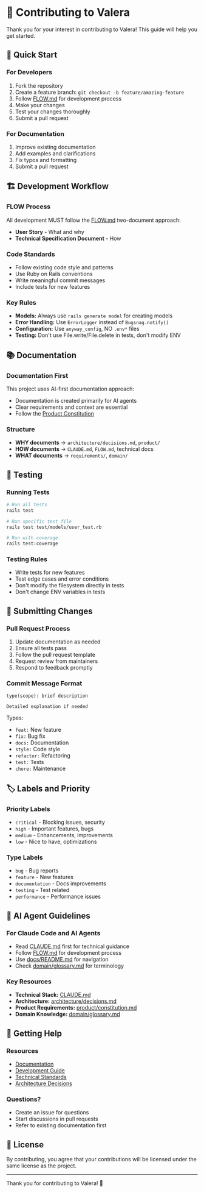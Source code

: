 # 🤝 Contributing to Valera

Thank you for your interest in contributing to Valera! This guide will help you get started.

## 🚀 Quick Start

### For Developers
1. Fork the repository
2. Create a feature branch: `git checkout -b feature/amazing-feature`
3. Follow [FLOW.md](docs/FLOW.md) for development process
4. Make your changes
5. Test your changes thoroughly
6. Submit a pull request

### For Documentation
1. Improve existing documentation
2. Add examples and clarifications
3. Fix typos and formatting
4. Submit a pull request

## 🏗️ Development Workflow

### FLOW Process
All development MUST follow the [FLOW.md](docs/FLOW.md) two-document approach:
- **User Story** - What and why
- **Technical Specification Document** - How

### Code Standards
- Follow existing code style and patterns
- Use Ruby on Rails conventions
- Write meaningful commit messages
- Include tests for new features

### Key Rules
- **Models:** Always use `rails generate model` for creating models
- **Error Handling:** Use `ErrorLogger` instead of `Bugsnag.notify()`
- **Configuration:** Use `anyway_config`, NO `.env*` files
- **Testing:** Don't use File.write/File.delete in tests, don't modify ENV

## 📚 Documentation

### Documentation First
This project uses AI-first documentation approach:
- Documentation is created primarily for AI agents
- Clear requirements and context are essential
- Follow the [Product Constitution](docs/product/constitution.md)

### Structure
- **WHY documents** → `architecture/decisions.md`, `product/`
- **HOW documents** → `CLAUDE.md`, `FLOW.md`, technical docs
- **WHAT documents** → `requirements/`, `domain/`

## 🧪 Testing

### Running Tests
```bash
# Run all tests
rails test

# Run specific test file
rails test test/models/user_test.rb

# Run with coverage
rails test:coverage
```

### Testing Rules
- Write tests for new features
- Test edge cases and error conditions
- Don't modify the filesystem directly in tests
- Don't change ENV variables in tests

## 📝 Submitting Changes

### Pull Request Process
1. Update documentation as needed
2. Ensure all tests pass
3. Follow the pull request template
4. Request review from maintainers
5. Respond to feedback promptly

### Commit Message Format
```
type(scope): brief description

Detailed explanation if needed
```

Types:
- `feat:` New feature
- `fix:` Bug fix
- `docs:` Documentation
- `style:` Code style
- `refactor:` Refactoring
- `test:` Tests
- `chore:` Maintenance

## 🏷️ Labels and Priority

### Priority Labels
- `critical` - Blocking issues, security
- `high` - Important features, bugs
- `medium` - Enhancements, improvements
- `low` - Nice to have, optimizations

### Type Labels
- `bug` - Bug reports
- `feature` - New features
- `documentation` - Docs improvements
- `testing` - Test related
- `performance` - Performance issues

## 🤖 AI Agent Guidelines

### For Claude Code and AI Agents
- Read [CLAUDE.md](CLAUDE.md) first for technical guidance
- Follow [FLOW.md](docs/FLOW.md) for development process
- Use [docs/README.md](docs/README.md) for navigation
- Check [domain/glossary.md](docs/domain/glossary.md) for terminology

### Key Resources
- **Technical Stack:** [CLAUDE.md](CLAUDE.md)
- **Architecture:** [architecture/decisions.md](architecture/decisions.md)
- **Product Requirements:** [product/constitution.md](docs/product/constitution.md)
- **Domain Knowledge:** [domain/glossary.md](docs/domain/glossary.md)

## 🚨 Getting Help

### Resources
- [Documentation](docs/README.md)
- [Development Guide](docs/development/README.md)
- [Technical Standards](CLAUDE.md)
- [Architecture Decisions](docs/architecture/decisions.md)

### Questions?
- Create an issue for questions
- Start discussions in pull requests
- Refer to existing documentation first

## 📄 License

By contributing, you agree that your contributions will be licensed under the same license as the project.

---

Thank you for contributing to Valera! 🎉